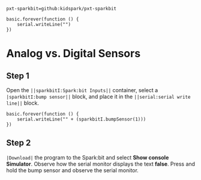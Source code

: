 ```package
pxt-sparkbit=github:kidspark/pxt-sparkbit
```

```template
basic.forever(function () {
    serial.writeLine("")
})
```

# Analog vs. Digital Sensors

## Step 1

Open the ``||sparkbitI:Spark:bit Inputs||`` container, select a ``|sparkbitI:bump sensor||`` block, and place it in the ``||serial:serial write line||`` block. 

```blocks
basic.forever(function () {
    serial.writeLine("" + (sparkbitI.bumpSensor(1)))
})
```

## Step 2

``|Download|`` the program to the Spark:bit and select **Show console Simulator**. Observe how the serial monitor displays the text **false**. Press and hold the bump sensor and observe the serial monitor.